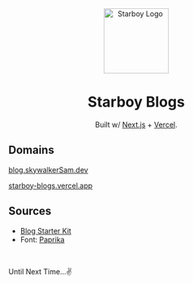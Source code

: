 <div align="center">
    <a href="https://skywalkerSam.dev">
        <img src="https://github.com/starboy-inc.png" alt="Starboy Logo" height=128>
    </a>
    <h1>Starboy Blogs</h1>
    <p>Built w/ <a href="https://nextjs.org">Next.js</a> + <a href="https://vercel.com">Vercel</a>.</p>
    
</div>

## Domains

[blog.skywalkerSam.dev](https://blog.skywalkersam.dev)

[starboy-blogs.vercel.app](https://starboy-blogs.vercel.app/)

## Sources

- [Blog Starter Kit](https://vercel.com/templates/next.js/blog-starter-kit)
- Font: [Paprika](https://github.com/etunni/paprika)

&nbsp;

Until Next Time...✌️
